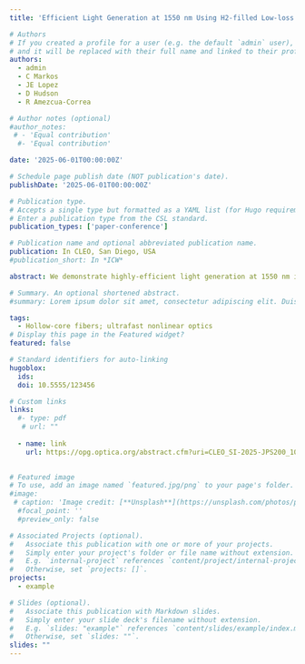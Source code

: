 ```yaml
---
title: 'Efficient Light Generation at 1550 nm Using H2-filled Low-loss Hollow-core Fiber'

# Authors
# If you created a profile for a user (e.g. the default `admin` user), write the username (folder name) here
# and it will be replaced with their full name and linked to their profile.
authors:
  - admin
  - C Markos
  - JE Lopez
  - D Hudson
  - R Amezcua-Correa

# Author notes (optional)
#author_notes:
 # - 'Equal contribution'
  #- 'Equal contribution'

date: '2025-06-01T00:00:00Z'

# Schedule page publish date (NOT publication's date).
publishDate: '2025-06-01T00:00:00Z'

# Publication type.
# Accepts a single type but formatted as a YAML list (for Hugo requirements).
# Enter a publication type from the CSL standard.
publication_types: ['paper-conference']

# Publication name and optional abbreviated publication name.
publication: In CLEO, San Diego, USA 
#publication_short: In *ICW*

abstract: We demonstrate highly-efficient light generation at 1550 nm in a H2-filled, octave-spanning, and low-loss hollow-core anti-resonant fiber by pumping at 1030 nm. The efficient light generation is due to the emission of strong Raman-soliton.

# Summary. An optional shortened abstract.
#summary: Lorem ipsum dolor sit amet, consectetur adipiscing elit. Duis posuere tellus ac convallis placerat. Proin tincidunt magna sed ex sollicitudin condimentum.

tags:
  - Hollow-core fibers; ultrafast nonlinear optics
# Display this page in the Featured widget?
featured: false

# Standard identifiers for auto-linking
hugoblox:
  ids:
  doi: 10.5555/123456

# Custom links
links:
  #- type: pdf
   # url: ""
 
  - name: link
    url: https://opg.optica.org/abstract.cfm?uri=CLEO_SI-2025-JPS200_10
 

# Featured image
# To use, add an image named `featured.jpg/png` to your page's folder.
#image:
 # caption: 'Image credit: [**Unsplash**](https://unsplash.com/photos/pLCdAaMFLTE)'
  #focal_point: ''
  #preview_only: false

# Associated Projects (optional).
#   Associate this publication with one or more of your projects.
#   Simply enter your project's folder or file name without extension.
#   E.g. `internal-project` references `content/project/internal-project/index.md`.
#   Otherwise, set `projects: []`.
projects:
  - example

# Slides (optional).
#   Associate this publication with Markdown slides.
#   Simply enter your slide deck's filename without extension.
#   E.g. `slides: "example"` references `content/slides/example/index.md`.
#   Otherwise, set `slides: ""`.
slides: ""
---
```



